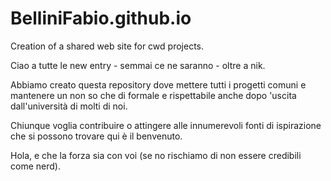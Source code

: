 # BelliniFabio.github.io
Creation of a shared web site for cwd projects.

Ciao a tutte le new entry - semmai ce ne saranno - oltre a nik.

Abbiamo creato questa repository dove mettere tutti i progetti comuni e mantenere un non so che di formale e rispettabile anche dopo 'uscita dall'università di molti di noi.

Chiunque voglia contribuire o attingere alle innumerevoli fonti di ispirazione che si possono trovare qui è il benvenuto.

Hola, e che la forza sia con voi (se no rischiamo di non essere credibili come nerd).
